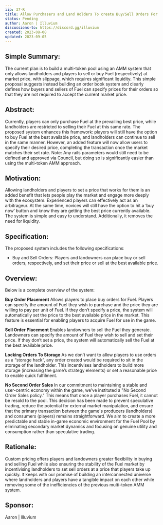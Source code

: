 ```yaml
---
iip: 37-R
title: Allow Purchasers and Land Holders To create Buy/Sell Orders For Fuel
status: Pending
author: Aaron | Illuvium
discussions-to: https://discord.gg/illuvium
created: 2023-08-08
updated: 2023-09-05
---
```


## Simple Summary:
The current plan is to build a multi-token pool using an AMM system that only allows landholders and players to sell or buy Fuel (respectively) at market price, with slippage, which requires significant liquidity. This simple proposal suggests instead building an order book system and clearly defines how buyers and sellers of Fuel can specify prices for their orders so that they are not required to accept the current market price.


## Abstract:
Currently, players can only purchase Fuel at the prevailing best price, while landholders are restricted to selling their Fuel at this same rate. The proposed system enhances this framework: players will still have the option to buy Fuel at the best available price, and landholders can continue to sell in the same manner. However, an added feature will now allow users to specify their desired price, completing the transaction once the market matches their set rate. Note: Any rails parameters would still need to be defined and approved via Council, but doing so is significantly easier than using the multi-token AMM approach.


## Motivation:
Allowing landholders and players to set a price that works for them is an added benefit that lets people play the market and engage more deeply with the ecosystem. Experienced players can effectively act as an arbitrageur. At the same time, novices will still have the option to hit a ‘buy now’ button and know they are getting the best price currently available. The system is simple and easy to understand. Additionally, it removes the need for liquidity. 


## Specification:
The proposed system includes the following specifications:
- Buy and Sell Orders: Players and landowners can place buy or sell orders, respectively, and set their price or sell at the best available price.


## Overview: 
Below is a complete overview of the system:



**Buy Order Placement**
Allows players to place buy orders for Fuel. Players can specify the amount of Fuel they wish to purchase and the price they are willing to pay per unit of Fuel. If they don’t specify a price, the system will automatically set the price to the best available price in the market. This feature is essential for enabling players to acquire Fuel for use in the game.



**Sell Order Placement**
Enables landowners to sell the Fuel they generate. Landowners can specify the amount of Fuel they wish to sell and set their price. If they don’t set a price, the system will automatically sell the Fuel at the best available price.



**Locking Orders To Storage**
As we don’t want to allow players to use orders as a “storage hack”, any order created would be required to sit in the storage of the landholder. This incentivises landholders to build more storage (increasing the game’s strategy elements) or set a reasonable price to enable quick fulfilment.



**No Second Order Sales**
In our commitment to maintaining a stable and user-centric economy within the game, we've instituted a "No Second Order Sales policy." This means that once a player purchases Fuel, it cannot be resold to the pool. This decision has been made to prevent speculative trading, reduce the potential for external market manipulation, and ensure that the primary transaction between the game's producers (landholders) and consumers (players) remains straightforward. We aim to create a more predictable and stable in-game economic environment for the Fuel Pool by eliminating secondary market dynamics and focusing on genuine utility and consumption rather than speculative trading.



## Rationale:
Custom pricing offers players and landowners greater flexibility in buying and selling Fuel while also ensuring the stability of the Fuel market by incentivising landholders to set sell orders at a price that players take up quickly. It keeps with our promise of building an interconnected universe where landholders and players have a tangible impact on each other while removing some of the inefficiencies of the previous multi-token AMM system.

## Sponsor:
Aaron | Illuvium
